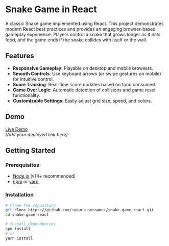 # Snake Game in React

A classic Snake game implemented using React. This project demonstrates modern React best practices and provides an engaging browser-based gameplay experience. Players control a snake that grows longer as it eats food, and the game ends if the snake collides with itself or the wall.

## Features

- **Responsive Gameplay**: Playable on desktop and mobile browsers.
- **Smooth Controls**: Use keyboard arrows (or swipe gestures on mobile) for intuitive control.
- **Score Tracking**: Real-time score updates based on food consumed.
- **Game Over Logic**: Automatic detection of collisions and game reset functionality.
- **Customizable Settings**: Easily adjust grid size, speed, and colors.

## Demo

[Live Demo](#)  
*(Add your deployed link here)*

## Getting Started

### Prerequisites

- [Node.js](https://nodejs.org/) (v14+ recommended)
- [npm](https://www.npmjs.com/) or [yarn](https://yarnpkg.com/)

### Installation

```bash
# Clone the repository
git clone https://github.com/<your-username>/snake-game-react.git
cd snake-game-react

# Install dependencies
npm install
# or
yarn install
